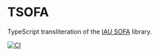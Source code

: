 # TSOFA
TypeScript transliteration of the [IAU SOFA](http://www.iausofa.org) library. 

[![CI](https://github.com/tsastro/tsofa/actions/workflows/test.yaml/badge.svg)](https://github.com/tsastro/tsofa/actions/workflows/test.yaml)

